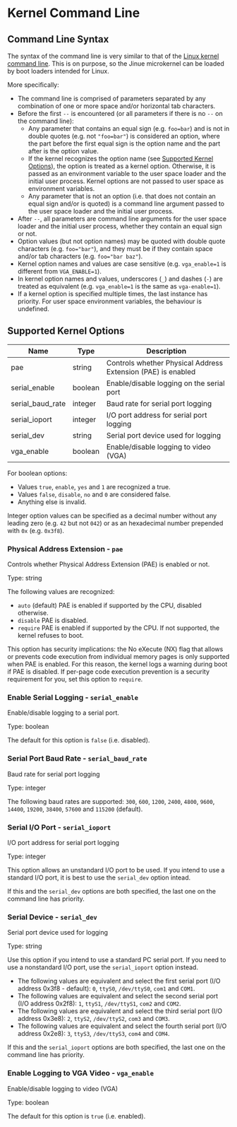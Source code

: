 # Kernel Command Line

## Command Line Syntax

The syntax of the command line is very similar to that of the
[Linux kernel command line](https://github.com/torvalds/linux/blob/master/Documentation/admin-guide/kernel-parameters.rst).
This is on purpose, so the Jinue microkernel can be loaded by boot loaders
intended for Linux.

More specifically:

* The command line is comprised of parameters separated by any combination of
one or more space and/or horizontal tab characters.
* Before the first `--` is encountered (or all parameters if there is no `--` on
the command line):
    * Any parameter that contains an equal sign (e.g. `foo=bar`) and is not
      in double quotes (e.g. not `"foo=bar"`) is considered an option, where the
      part before the first equal sign is the option name and the part after is
      the option value.
    * If the kernel recognizes the option name (see
      [Supported Kernel Options](#supported-kernel-options)), the option is
      treated as a kernel option. Otherwise, it is passed as an environment
      variable to the user space loader and the initial user process. Kernel
      options are not passed to user space as environment variables.
    * Any parameter that is not an option (i.e. that does not contain an equal
      sign and/or is quoted) is a command line argument passed to the user space
      loader and the initial user process.
* After `--`, all parameters are command line arguments for the user space
loader and the initial user process, whether they contain an equal sign or not.
* Option values (but not option names) may be quoted with double quote
characters (e.g. `foo="bar"`), and they must be if they contain space and/or tab
characters (e.g. `foo="bar baz"`).
* Kernel option names and values are case sensitive (e.g. `vga_enable=1` is
different from `VGA_ENABLE=1`).
* In kernel option names and values, underscores (`_`) and dashes (`-`) are
  treated as equivalent (e.g. `vga_enable=1` is the same as `vga-enable=1`).
* If a kernel option is specified multiple times, the last instance has priority.
For user space environment variables, the behaviour is undefined.

## Supported Kernel Options

| Name             | Type    | Description                                                  |
|------------------|---------|--------------------------------------------------------------|
| pae              | string  | Controls whether Physical Address Extension (PAE) is enabled |
| serial_enable    | boolean | Enable/disable logging on the serial port                    |
| serial_baud_rate | integer | Baud rate for serial port logging                            |
| serial_ioport    | integer | I/O port address for serial port logging                     |
| serial_dev       | string  | Serial port device used for logging                          |
| vga_enable       | boolean | Enable/disable logging to video (VGA)                        |

For boolean options:

* Values `true`, `enable`, `yes` and `1` are recognized a true.
* Values `false`, `disable`, `no` and `0` are considered false.
* Anything else is invalid.

Integer option values can be specified as a decimal number without any leading
zero (e.g. `42` but not `042`) or as an hexadecimal number prepended with `0x`
(e.g. `0x3f8`).

### Physical Address Extension - `pae`

Controls whether Physical Address Extension (PAE) is enabled or not.

Type: string

The following values are recognized:

* `auto` (default) PAE is enabled if supported by the CPU, disabled otherwise.
* `disable` PAE is disabled.
* `require` PAE is enabled if supported by the CPU. If not supported, the kernel
  refuses to boot.

This option has security implications: the No eXecute (NX) flag that allows or
prevents code execution from individual memory pages is only supported when PAE
is enabled. For this reason, the kernel logs a warning during boot if PAE is
disabled. If per-page code execution prevention is a security requirement for
you, set this option to `require`.

### Enable Serial Logging - `serial_enable`

Enable/disable logging to a serial port.

Type: boolean

The default for this option is `false` (i.e. disabled).

### Serial Port Baud Rate - `serial_baud_rate`

Baud rate for serial port logging

Type: integer

The following baud rates are supported: `300`, `600`, `1200`, `2400`, `4800`,
`9600`, `14400`, `19200`, `38400`, `57600` and `115200` (default).

### Serial I/O Port - `serial_ioport`

I/O port address for serial port logging

Type: integer

This option allows an unstandard I/O port to be used. If you intend to use a
standard I/O port, it is best to use the `serial_dev` option intead.

If this and the `serial_dev` options are both specified, the last one on the
command line has priority.

### Serial Device - `serial_dev`

Serial port device used for logging 

Type: string 

Use this option if you intend to use a standard PC serial port. If you need to
use a nonstandard I/O port, use the `serial_ioport` option instead.

* The following values are equivalent and select the first serial port (I/O
  address 0x3f8 - default): `0`, `ttyS0`, `/dev/ttyS0`, `com1` and `COM1`.
* The following values are equivalent and select the second serial port (I/O
  address 0x2f8): `1`, `ttyS1`, `/dev/ttyS1`, `com2` and `COM2`.
* The following values are equivalent and select the third serial port (I/O
  address 0x3e8): `2`, `ttyS2`, `/dev/ttyS2`, `com3` and `COM3`.
* The following values are equivalent and select the fourth serial port (I/O
  address 0x2e8): `3`, `ttyS3`, `/dev/ttyS3`, `com4` and `COM4`.

If this and the `serial_ioport` options are both specified, the last one on the
command line has priority.

### Enable Logging to VGA Video - `vga_enable`

Enable/disable logging to video (VGA)

Type: boolean

The default for this option is `true` (i.e. enabled).
